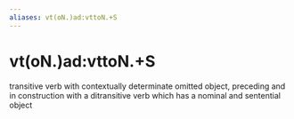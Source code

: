 ```yaml
---
aliases: vt(oN.)ad:vttoN.+S
---
```

# vt(oN.)ad:vttoN.+S

transitive verb with contextually determinate omitted object, preceding and in construction with a ditransitive verb which has a nominal and sentential object